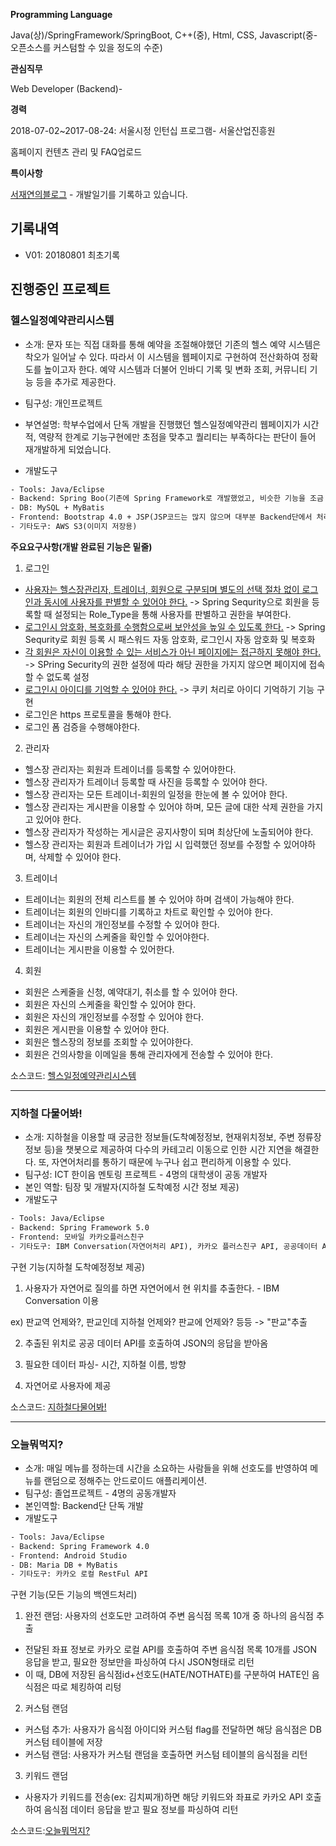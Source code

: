 **Programming Language**

Java(상)/SpringFramework/SpringBoot, C++(중), Html, CSS, Javascript(중- 오픈소스를 커스텀할 수 있을 정도의 수준)

**관심직무**

Web Developer (Backend)- 

**경력**

2018-07-02~2017-08-24: 서울시정 인턴십 프로그램- 서울산업진흥원 

홈페이지 컨텐츠 관리 및 FAQ업로드 

**특이사항**

[서재연의블로그](http://a1010100z.tistory.com/) - 개발일기를 기록하고 있습니다.

## 기록내역

- V01: 20180801 최초기록 

## 진행중인 프로젝트

### 헬스일정예약관리시스템

- 소개: 문자 또는 직접 대화를 통해 예약을 조절해야했던 기존의 헬스 예약 시스템은 착오가 일어날 수 있다. 따라서 이 시스템을 웹페이지로 구현하여 전산화하여 정확도를 높이고자 한다. 예약 시스템과 더불어 인바디 기록 및 변화 조회, 커뮤니티 기능 등을 추가로 제공한다.

- 팀구성: 개인프로젝트
- 부연설명: 학부수업에서 단독 개발을 진행했던 헬스일정예약관리 웹페이지가 시간적, 역량적 한계로 기능구현에만 초점을 맞추고 퀄리티는 부족하다는 판단이 들어 재개발하게 되었습니다.
- 개발도구 

```xml
- Tools: Java/Eclipse
- Backend: Spring Boo(기존에 Spring Framework로 개발했었고, 비슷한 기능을 조금 다르게 구현해보고 싶어서 Spring boot로 재개발하게 되었습니다.)
- DB: MySQL + MyBatis
- Frontend: Bootstrap 4.0 + JSP(JSP코드는 많지 않으며 대부분 Backend단에서 처리해서 정제된 데이터를 넘겨주는 형식입니다.)
- 기타도구: AWS S3(이미지 저장용)
```

**주요요구사항(개발 완료된 기능은 밑줄)**

1) 로그인

- <u>사용자는 헬스장관리자, 트레이너, 회원으로 구분되며 별도의 선택 절차 없이 로그인과 동시에 사용자를 판별할 수 있어야 한다.</u>  -> Spring Sequrity으로 회원을 등록할 때 설정되는 Role_Type을 통해 사용자를 판별하고 권한을 부여한다.
- <u>로그인시 암호화, 복호화를 수행함으로써 보안성을 높일 수 있도록 한다.</u> -> Spring Sequrity로 회원 등록 시 패스워드 자동 암호화, 로그인시 자동 암호화 및 복호화
- <u>각 회원은 자신이 이용할 수 있는 서비스가 아닌 페이지에는 접근하지 못해야 한다.</u> -> SPring Security의 권한 설정에 따라 해당 권한을 가지지 않으면 페이지에 접속할 수 없도록 설정
- <u>로그인시 아이디를 기억할 수 있어야 한다.</u> -> 쿠키 처리로 아이디 기억하기 기능 구현
- 로그인은 https 프로토콜을 통해야 한다.
- 로그인 폼 검증을 수행해야한다.

2) 관리자

- 헬스장 관리자는 회원과 트레이너를 등록할 수 있어야한다.
- 헬스장 관리자가 트레이너 등록할 때 사진을 등록할 수 있어야 한다.
- 헬스장 관리자는 모든 트레이너-회원의 일정을 한눈에 볼 수 있어야 한다. 
- 헬스장 관리자는 게시판을 이용할 수 있어야 하며, 모든 글에 대한 삭제 권한을 가지고 있어야 한다. 
- 헬스장 관리자가 작성하는 게시글은 공지사항이 되며 최상단에 노출되어야 한다.
- 헬스장 관리자는 회원과 트레이너가 가입 시 입력했던 정보를 수정할 수 있어야하며, 삭제할 수 있어야 한다.

3) 트레이너

- 트레이너는 회원의 전체 리스트를 볼 수 있어야 하며 검색이 가능해야 한다.
- 트레이너는 회원의 인바디를 기록하고 차트로 확인할 수 있어야 한다.
- 트레이너는 자신의 개인정보를 수정할 수 있어야 한다.
- 트레이너는 자신의 스케줄을 확인할 수 있어야한다.
- 트레이너는 게시판을 이용할 수 있어한다.

4) 회원

- 회원은 스케줄을 신청, 예약대기, 취소를 할 수 있어야 한다.
- 회원은 자신의 스케줄을 확인할 수 있어야 한다.
- 회원은 자신의 개인정보를 수정할 수 있어야 한다.
- 회원은 게시판을 이용할 수 있어야 한다.
- 회원은 헬스장의 정보를 조회할 수 있어야한다. 
- 회원은 건의사항을 이메일을 통해 관리자에게 전송할 수 있어야 한다.

소스코드: [헬스일정예약관리시스템](https://github.com/SeoJaeyeon/SEOJAEYEON_PROJECT/fitnessManagementSystem)

---

### 지하철 다물어봐!

- 소개: 지하철을 이용할 때 궁금한 정보들(도착예정정보, 현재위치정보, 주변 정류장 정보 등)을 챗봇으로 제공하여 다수의 카테고리 이동으로 인한 시간 지연을 해결한다. 또, 자연어처리를 통하기 때문에 누구나 쉽고 편리하게 이용할 수 있다.
- 팀구성: ICT 한이음 멘토링 프로젝트 - 4명의 대학생이 공동 개발자 
- 본인 역할: 팀장 및 개발자(지하철 도착예정 시간 정보 제공)
- 개발도구

``` xml
- Tools: Java/Eclipse
- Backend: Spring Framework 5.0
- Frontend: 모바일 카카오플러스친구 
- 기타도구: IBM Conversation(자연어처리 API), 카카오 플러스친구 API, 공공데이터 API(지하철 정보)
```

구현 기능(지하철 도착예정정보 제공) 

1) 사용자가 자연어로 질의를 하면 자연어에서 현 위치를 추출한다.  - IBM Conversation 이용

ex) 판교역 언제와?, 판교인데 지하철 언제와? 판교에 언제와? 등등 -> "판교"추출

2) 추출된 위치로 공공 데이터 API를 호출하여 JSON의 응답을 받아옴

3) 필요한 데이터 파싱- 시간, 지하철 이름, 방향

4) 자연어로 사용자에 제공 

소스코드: [지하철다물어봐!](https://github.com/SeoJaeyeon/SEOJAEYEON_PROJECT/subway_chatbot)

---

### 오늘뭐먹지?

- 소개: 매일 메뉴를 정하는데 시간을 소요하는 사람들을 위해 선호도를 반영하여 메뉴를 랜덤으로 정해주는 안드로이드 애플리케이션.
- 팀구성: 졸업프로젝트 - 4명의 공동개발자
- 본인역할: Backend단 단독 개발
- 개발도구

```xml
- Tools: Java/Eclipse
- Backend: Spring Framework 4.0
- Frontend: Android Studio
- DB: Maria DB + MyBatis
- 기타도구: 카카오 로컬 RestFul API
```

구현 기능(모든 기능의 백엔드처리)

1) 완전 랜덤: 사용자의 선호도만 고려하여 주변 음식점 목록 10개 중 하나의 음식점 추출 

- 전달된 좌표 정보로 카카오 로컬 API를 호출하여 주변 음식점 목록 10개를 JSON 응답을 받고, 필요한 정보만을 파싱하여 다시 JSON형태로 리턴
- 이 때, DB에 저장된 음식점id+선호도(HATE/NOTHATE)를 구분하여 HATE인 음식점은 따로 체킹하여 리텅

2) 커스텀 랜덤

- 커스텀 추가: 사용자가 음식점 아이디와 커스텀 flag를 전달하면 해당 음식점은 DB 커스텀 테이블에 저장
- 커스텀 랜덤: 사용자가 커스텀 랜덤을 호출하면 커스텀 테이블의 음식점을 리턴

3) 키워드 랜덤

- 사용자가 키워드를 전송(ex: 김치찌개)하면 해당 키워드와 좌표로 카카오 API 호출하여 음식점 데이터 응답을 받고 필요 정보를 파싱하여 리턴  

소스코드:[오늘뭐먹지?](https://github.com/SeoJaeyeon/SEOJAEYEON_PROJECT/foodSelector)